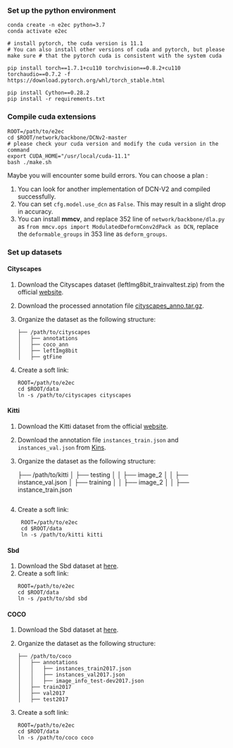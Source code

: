 ### Set up the python environment

```
conda create -n e2ec python=3.7
conda activate e2ec

# install pytorch, the cuda version is 11.1
# You can also install other versions of cuda and pytorch, but please make sure # that the pytorch cuda is consistent with the system cuda

pip install torch==1.7.1+cu110 torchvision==0.8.2+cu110 torchaudio==0.7.2 -f https://download.pytorch.org/whl/torch_stable.html

pip install Cython==0.28.2
pip install -r requirements.txt
```

### Compile cuda extensions 

```
ROOT=/path/to/e2ec
cd $ROOT/network/backbone/DCNv2-master
# please check your cuda version and modify the cuda version in the command
export CUDA_HOME="/usr/local/cuda-11.1"
bash ./make.sh
```

Maybe you will encounter some build errors. You can choose a plan :

1.  You can look for another implementation of DCN-V2 and compiled successfully.
2.  You can set `cfg.model.use_dcn` as `False`. This may result in a slight drop in accuracy.
3.  You can install **mmcv**, and replace  352 line of `network/backbone/dla.py` as `from mmcv.ops import ModulatedDeformConv2dPack as DCN`, replace the `deformable_groups` in 353 line as `deform_groups`.

### Set up datasets

#### Cityscapes

1. Download the Cityscapes dataset (leftImg8bit\_trainvaltest.zip) from the official [website](https://www.cityscapes-dataset.com/downloads/).

2. Download the processed annotation file [cityscapes_anno.tar.gz](https://drive.google.com/file/d/1hj1um8EE8SuJQhEWvmI-d8rkJe-AEVpi/view?usp=sharing).

3. Organize the dataset as the following structure:
    ```
    ├── /path/to/cityscapes
    │   ├── annotations
    │   ├── coco_ann
    │   ├── leftImg8bit
    │   ├── gtFine
    ```
    
4. Create a soft link:
    ```
    ROOT=/path/to/e2ec
    cd $ROOT/data
    ln -s /path/to/cityscapes cityscapes
    ```

#### Kitti

1. Download the Kitti dataset from the official [website](http://www.cvlibs.net/download.php?file=data_object_image_2.zip).
2. Download the annotation file `instances_train.json` and `instances_val.json` from [Kins](https://github.com/qqlu/Amodal-Instance-Segmentation-through-KINS-Dataset).
3. Organize the dataset as the following structure:

	├── /path/to/kitti
	│   ├── testing
	│   │   ├── image_2
	│   │   ├── instance_val.json
	│   ├── training
	│   │   ├── image_2
	│   │   ├── instance_train.json
   ```
4. Create a soft link:
   ```
    ROOT=/path/to/e2ec
    cd $ROOT/data
    ln -s /path/to/kitti kitti

#### Sbd

1. Download the Sbd dataset at [here](https://zjueducn-my.sharepoint.com/:u:/g/personal/pengsida_zju_edu_cn/EV2P-6J0s-hClwW8uZy1ZXYBPU0XwR7Ch7EBGOG2vfACGQ?e=wpyE2M).
2. Create a soft link:
    ```
    ROOT=/path/to/e2ec
    cd $ROOT/data
    ln -s /path/to/sbd sbd
    ```

#### COCO

1. Download the Sbd dataset at [here](https://cocodataset.org/#download).

2. Organize the dataset as the following structure:

   ```
   ├── /path/to/coco
   │   ├── annotations
   │   │   ├── instances_train2017.json
   │   │   ├── instances_val2017.json
   │   │   ├── image_info_test-dev2017.json
   │   ├── train2017
   │   ├── val2017
   │   ├── test2017
   ```

3. Create a soft link:

   ```
   ROOT=/path/to/e2ec
   cd $ROOT/data
   ln -s /path/to/coco coco
   ```
